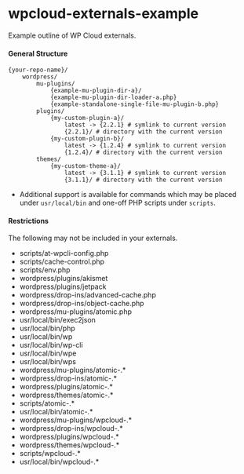 # wpcloud-externals-example
Example outline of WP Cloud externals.

#### General Structure

```
{your-repo-name}/
    wordpress/
        mu-plugins/
            {example-mu-plugin-dir-a}/
            {example-mu-plugin-dir-loader-a.php}
            {example-standalone-single-file-mu-plugin-b.php}
        plugins/
            {my-custom-plugin-a}/
                latest -> {2.2.1} # symlink to current version
                {2.2.1}/ # directory with the current version
            {my-custom-plugin-b}/
                latest -> {1.2.4} # symlink to current version
                {1.2.4}/ # directory with the current version
        themes/
            {my-custom-theme-a}/
                latest -> {3.1.1} # symlink to current version
                {3.1.1}/ # directory with the current version
```

* Additional support is available for commands which may be placed under `usr/local/bin` and one-off PHP scripts under `scripts`.


#### Restrictions

The following may not be included in your externals.

- scripts/at-wpcli-config.php
- scripts/cache-control.php
- scripts/env.php
- wordpress/plugins/akismet
- wordpress/plugins/jetpack
- wordpress/drop-ins/advanced-cache.php
- wordpress/drop-ins/object-cache.php
- wordpress/mu-plugins/atomic.php
- usr/local/bin/exec2json
- usr/local/bin/php
- usr/local/bin/wp
- usr/local/bin/wp-cli
- usr/local/bin/wpe
- usr/local/bin/wps
- wordpress/mu-plugins/atomic-.*
- wordpress/drop-ins/atomic-.*
- wordpress/plugins/atomic-.*
- wordpress/themes/atomic-.*
- scripts/atomic-.*
- usr/local/bin/atomic-.*
- wordpress/mu-plugins/wpcloud-.*
- wordpress/drop-ins/wpcloud-.*
- wordpress/plugins/wpcloud-.*
- wordpress/themes/wpcloud-.*
- scripts/wpcloud-.*
- usr/local/bin/wpcloud-.*
